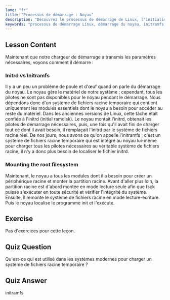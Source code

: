```yaml
---
lang: "fr"
title: "Processus de démarrage : Noyau"
description: "Découvrez le processus de démarrage de Linux, l'initialisation du noyau et le rôle d'initramfs. Comprenez comment le noyau monte le système de fichiers racine. Guide du processus de démarrage de Linux."
keywords: "processus de démarrage Linux, démarrage du noyau, initramfs, initrd, système de fichiers racine, tutoriel Linux, Linux pour débutants, guide Linux"
---
```


## Lesson Content

Maintenant que notre chargeur de démarrage a transmis les paramètres nécessaires, voyons comment il démarre :

### Initrd vs Initramfs

Il y a un peu un problème de poule et d'œuf quand on parle du démarrage du noyau. Le noyau gère le matériel de notre système ; cependant, tous les pilotes ne sont pas disponibles pour le noyau pendant le démarrage. Nous dépendons donc d'un système de fichiers racine temporaire qui contient uniquement les modules essentiels dont le noyau a besoin pour accéder au reste du matériel. Dans les anciennes versions de Linux, cette tâche était confiée à l'initrd (initial ramdisk). Le noyau montait l'initrd, obtenait les pilotes de démarrage nécessaires, puis, une fois qu'il avait fini de charger tout ce dont il avait besoin, il remplaçait l'initrd par le système de fichiers racine réel. De nos jours, nous avons ce qu'on appelle l'initramfs ; c'est un système de fichiers racine temporaire qui est intégré au noyau lui-même pour charger tous les pilotes nécessaires au véritable système de fichiers racine, il n'y a donc plus besoin de localiser le fichier initrd.

### Mounting the root filesystem

Maintenant, le noyau a tous les modules dont il a besoin pour créer un périphérique racine et monter la partition racine. Avant d'aller plus loin, la partition racine est d'abord montée en mode lecture seule afin que fsck puisse s'exécuter en toute sécurité et vérifier l'intégrité du système. Ensuite, il remonte le système de fichiers racine en mode lecture-écriture. Puis le noyau localise le programme init et l'exécute.

## Exercise

Pas d'exercices pour cette leçon.

## Quiz Question

Qu'est-ce qui est utilisé dans les systèmes modernes pour charger un système de fichiers racine temporaire ?

## Quiz Answer

initramfs
